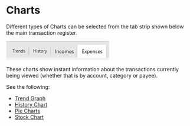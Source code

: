 
# Charts

Different types of Charts can be selected from the tab strip shown below the main transaction register.

![](../Images/Charts.png)

These charts show instant information about the transactions currently being viewed (whether that is by account, category or payee).

See the following:

- [Trend Graph](TrendGraph.md)
- [History Chart](HistoryChart.md)
- [Pie Charts](PieCharts.md)
- [Stock Chart](StockChart.md)
